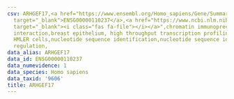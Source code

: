 ```yaml
---
csv: ARHGEF17,<a href="https://www.ensembl.org/Homo_sapiens/Gene/Summary?db=core;g=ENSG00000110237"
  target="_blank">ENSG00000110237</a>,<a href="https://www.ncbi.nlm.nih.gov/pubmed/22863008"
  target="_blank"><i class="fas fa-file"></i></a>",chromatin immunoprecipitation assay,direct
  interaction,breast epithelium, high throughput transcription profiling by microarray,
  HMLER cells,nucleotide sequence identification,nucleotide sequence identification,transcriptional
  regulation,
data_alias: ARHGEF17
data_id: ENSG00000110237
data_numevidence: 1
data_species: Homo sapiens
data_taxid: '9606'
title: ARHGEF17
---
```

